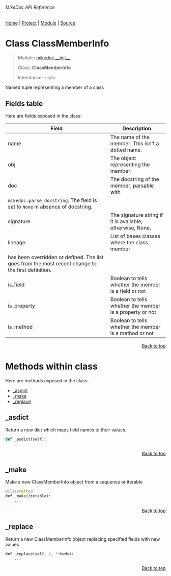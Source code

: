 ###### MikeDoc API Reference
[Home](/docs/api/README.md) | [Project](/README.md) | [Module](/docs/api/modules/mikedoc/__init__/README.md) | [Source](/mikedoc/__init__.py)

# Class ClassMemberInfo
> Module: [mikedoc.\_\_init\_\_](/docs/api/modules/mikedoc/__init__/README.md)
>
> Class: **ClassMemberInfo**
>
> Inheritance: `tuple`

Named tuple representing a member of a class

## Fields table
Here are fields exposed in the class:

| Field | Description |
| --- | --- |
| name | The name of the member. This isn't a dotted name. |
| obj | The object representing the member. |
| doc | The docstring of the member, parsable with
`mikedoc.parse_docstring`. The field is set to `None` in absence of docstring. |
| signature | The signature string if it is available, otherwise, None. |
| lineage | List of bases classes where the class member
 has been overridden or defined. The list goes from the most recent change to the first definition. |
| is\_field | Boolean to tells whether the member is a field or not |
| is\_property | Boolean to tells whether the member is a property or not |
| is\_method | Boolean to tells whether the member is a method or not |

<p align="right"><a href="#mikedoc-api-reference">Back to top</a></p>

# Methods within class
Here are methods exposed in the class:
- [\_asdict](#_asdict)
- [\_make](#_make)
- [\_replace](#_replace)

## \_asdict
Return a new dict which maps field names to their values.

```python
def _asdict(self):
    ...
```

<p align="right"><a href="#mikedoc-api-reference">Back to top</a></p>

## \_make
Make a new ClassMemberInfo object from a sequence or iterable

```python
@classmethod
def _make(iterable):
    ...
```

<p align="right"><a href="#mikedoc-api-reference">Back to top</a></p>

## \_replace
Return a new ClassMemberInfo object replacing specified fields with new values

```python
def _replace(self, /, **kwds):
    ...
```

<p align="right"><a href="#mikedoc-api-reference">Back to top</a></p>
